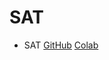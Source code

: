 # SAT

 * SAT [GitHub](https://github.com/abstractions-in-python/abstractions-in-python.github.io/blob/master/notebooks/SAT_chapter.ipynb) [Colab](https://drive.google.com/file/d/1-Nyf1ACQ62aLMvtfRzZdxysfis8UevSx/view?usp=sharing)
 
